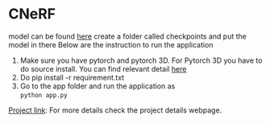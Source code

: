 # CNeRF
model can be found [here](https://drive.google.com/file/d/11yghQMlpJk17RqCq9Q873jY_3PzXcVKA/view?usp=share_link)
create a folder called checkpoints and put the model in there
Below are the instruction to run the application

1. Make sure you have pytorch and pytorch 3D. For Pytorch 3D you have to do source install. You can find relevant detail [here](https://github.com/facebookresearch/pytorch3d/blob/main/INSTALL.md)
2. Do pip install -r requirement.txt
3. Go to the app folder and run the application as \
   ```python app.py```
   

[Project link](https://hemadevasagar35.github.io/): For more details check the project details webpage.

